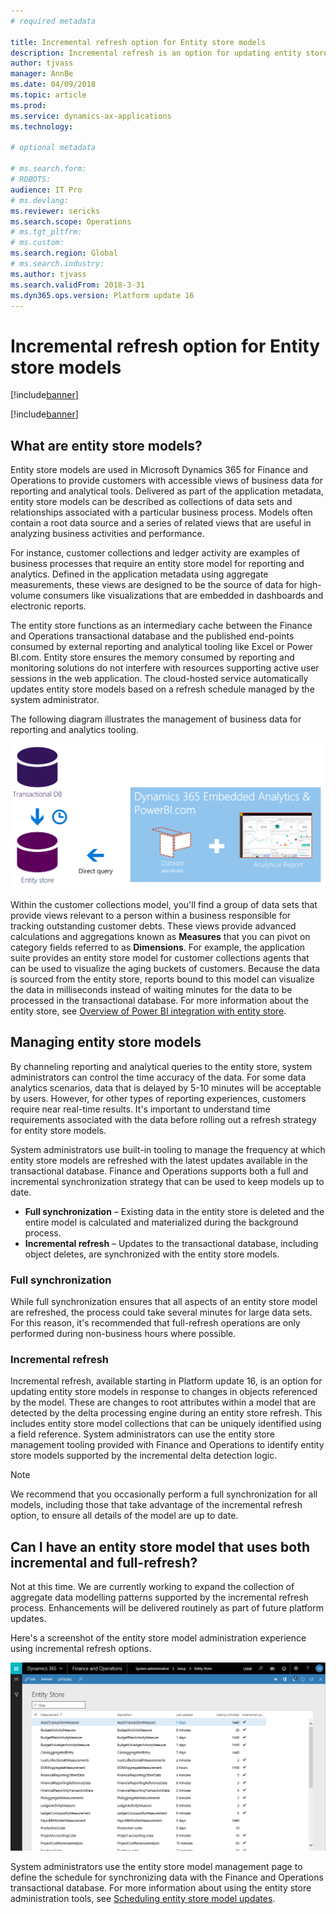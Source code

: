 ```yaml
---
# required metadata

title: Incremental refresh option for Entity store models
description: Incremental refresh is an option for updating entity store models in response to changes in objects referenced by the model.
author: tjvass
manager: AnnBe
ms.date: 04/09/2018
ms.topic: article
ms.prod: 
ms.service: dynamics-ax-applications
ms.technology: 

# optional metadata

# ms.search.form:
# ROBOTS:
audience: IT Pro
# ms.devlang: 
ms.reviewer: sericks
ms.search.scope: Operations
# ms.tgt_pltfrm: 
# ms.custom:
ms.search.region: Global
# ms.search.industry:
ms.author: tjvass
ms.search.validFrom: 2018-3-31 
ms.dyn365.ops.version: Platform update 16
---
```


# Incremental refresh option for Entity store models

[!include[banner](../includes/banner.md)]

[!include[banner](../includes/pre-release.md)]

## What are entity store models?
Entity store models are used in Microsoft Dynamics 365 for Finance and Operations to provide customers with accessible views of business data for reporting and analytical tools. Delivered as part of the application metadata, entity store models can be described as collections of data sets and relationships associated with a particular business process. Models often contain a root data source and a series of related views that are useful in analyzing business activities and performance.

For instance, customer collections and ledger activity are examples of business processes that require an entity store model for reporting and analytics. Defined in the application metadata using aggregate measurements, these views are designed to be the source of data for high-volume consumers like visualizations that are embedded in dashboards and electronic reports.

The entity store functions as an intermediary cache between the Finance and Operations transactional database and the published end-points consumed by external reporting and analytical tooling like Excel or Power BI.com. Entity store ensures the memory consumed by reporting and monitoring solutions do not interfere with resources supporting active user sessions in the web application. The cloud-hosted service automatically updates entity store models based on a refresh schedule managed by the system administrator.

The following diagram illustrates the management of business data for reporting and analytics tooling.

[![Incremental-refresh](./media/Incremental-refresh-data-flow-diagram.png)](./media/Incremental-refresh-data-flow-diagram.png)

Within the customer collections model, you'll find a group of data sets that provide views relevant to a person within a business responsible for tracking outstanding customer debts. These views provide advanced calculations and aggregations known as **Measures** that you can pivot on category fields referred to as **Dimensions**. For example, the application suite provides an entity store model for customer collections agents that can be used to visualize the aging buckets of customers. Because the data is sourced from the entity store, reports bound to this model can visualize the data in milliseconds instead of waiting minutes for the data to be processed in the transactional database. For more information about the entity store, see [Overview of Power BI integration with entity store](power-bi-integration-entity-store.md).

## Managing entity store models
By channeling reporting and analytical queries to the entity store, system administrators can control the time accuracy of the data. For some data analytics scenarios, data that is delayed by 5-10 minutes will be acceptable by users. However, for other types of reporting experiences, customers require near real-time results. It's important to understand time requirements associated with the data before rolling out a refresh strategy for entity store models.

System administrators use built-in tooling to manage the frequency at which entity store models are refreshed with the latest updates available in the transactional database. Finance and Operations supports both a full and incremental synchronization strategy that can be used to keep models up to date.

- **Full synchronization** – Existing data in the entity store is deleted and the entire model is calculated and materialized during the background process.
- **Incremental refresh** – Updates to the transactional database, including object deletes, are synchronized with the entity store models.

### Full synchronization
While full synchronization ensures that all aspects of an entity store model are refreshed, the process could take several minutes for large data sets. For this reason, it's recommended that full-refresh operations are only performed during non-business hours where possible.

### Incremental refresh
Incremental refresh, available starting in Platform update 16, is an option for updating entity store models in response to changes in objects referenced by the model. These are changes to root attributes within a model that are detected by the delta processing engine during an entity store refresh. This includes entity store model collections that can be uniquely identified using a field reference. System administrators can use the entity store management tooling provided with Finance and Operations to identify entity store models supported by the incremental delta detection logic.

> [!NOTE]
> We recommend that you occasionally perform a full synchronization for all models, including those that take advantage of the incremental refresh option, to ensure all details of the model are up to date.

## Can I have an entity store model that uses both incremental and full-refresh?
Not at this time. We are currently working to expand the collection of aggregate data modelling patterns supported by the incremental refresh process. Enhancements will be delivered routinely as part of future platform updates.

Here's a screenshot of the entity store model administration experience using incremental refresh options.

[![Incremental-administration](./media/Entity-Store-model-management.png)](./media/Entity-Store-model-management.png)

System administrators use the entity store model management page to define the schedule for synchronizing data with the Finance and Operations transactional database. For more information about using the entity store administration tools, see [Scheduling entity store model updates](aggregate-measurements-refreshed-incrementally.md).
